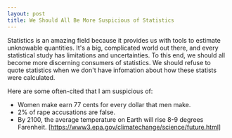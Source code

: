 ```yaml
---
layout: post
title: We Should All Be More Suspicious of Statistics
---
```


Statistics is an amazing field because it provides us with tools to estimate unknowable quantities. It's a big, complicated world out there, and every statistical study has limitations and uncertainties.
To this end, we should all become more discerning consumers of statistics.  We should refuse to quote statistics when we don't have 
infomation about how these statists were calculated.  

Here are some often-cited that I am suspicious of:

* Women make earn 77 cents for every dollar that men make.
* 2% of rape accusations are false.
* By 2100, the average temperature on Earth will rise 8-9 degrees Farenheit. [https://www3.epa.gov/climatechange/science/future.html]
